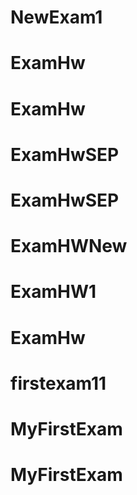 # NewExam1
# ExamHw
# ExamHw
# ExamHwSEP
# ExamHwSEP
# ExamHWNew
# ExamHW1
# ExamHw
# firstexam11
# MyFirstExam
# MyFirstExam
